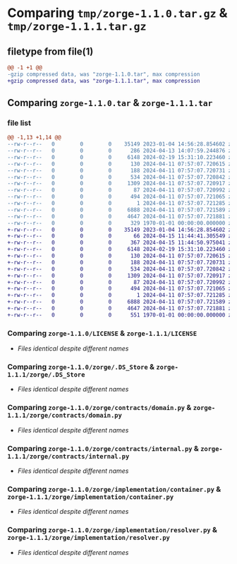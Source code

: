# Comparing `tmp/zorge-1.1.0.tar.gz` & `tmp/zorge-1.1.1.tar.gz`

## filetype from file(1)

```diff
@@ -1 +1 @@
-gzip compressed data, was "zorge-1.1.0.tar", max compression
+gzip compressed data, was "zorge-1.1.1.tar", max compression
```

## Comparing `zorge-1.1.0.tar` & `zorge-1.1.1.tar`

### file list

```diff
@@ -1,13 +1,14 @@
--rw-r--r--   0        0        0    35149 2023-01-04 14:56:28.854602 zorge-1.1.0/LICENSE
--rw-r--r--   0        0        0      286 2024-04-13 14:07:59.244876 zorge-1.1.0/pyproject.toml
--rw-r--r--   0        0        0     6148 2024-02-19 15:31:10.223460 zorge-1.1.0/zorge/.DS_Store
--rw-r--r--   0        0        0      130 2024-04-11 07:57:07.720615 zorge-1.1.0/zorge/__init__.py
--rw-r--r--   0        0        0      188 2024-04-11 07:57:07.720731 zorge-1.1.0/zorge/contracts/__init__.py
--rw-r--r--   0        0        0      534 2024-04-11 07:57:07.720842 zorge-1.1.0/zorge/contracts/domain.py
--rw-r--r--   0        0        0     1309 2024-04-11 07:57:07.720917 zorge-1.1.0/zorge/contracts/internal.py
--rw-r--r--   0        0        0       87 2024-04-11 07:57:07.720992 zorge-1.1.0/zorge/exceptions/__init__.py
--rw-r--r--   0        0        0      494 2024-04-11 07:57:07.721065 zorge-1.1.0/zorge/exceptions/di.py
--rw-r--r--   0        0        0        1 2024-04-11 07:57:07.721285 zorge-1.1.0/zorge/implementation/__init__.py
--rw-r--r--   0        0        0     6888 2024-04-11 07:57:07.721589 zorge-1.1.0/zorge/implementation/container.py
--rw-r--r--   0        0        0     4647 2024-04-11 07:57:07.721881 zorge-1.1.0/zorge/implementation/resolver.py
--rw-r--r--   0        0        0      329 1970-01-01 00:00:00.000000 zorge-1.1.0/PKG-INFO
+-rw-r--r--   0        0        0    35149 2023-01-04 14:56:28.854602 zorge-1.1.1/LICENSE
+-rw-r--r--   0        0        0       66 2024-04-15 11:44:41.305549 zorge-1.1.1/README.md
+-rw-r--r--   0        0        0      367 2024-04-15 11:44:50.975041 zorge-1.1.1/pyproject.toml
+-rw-r--r--   0        0        0     6148 2024-02-19 15:31:10.223460 zorge-1.1.1/zorge/.DS_Store
+-rw-r--r--   0        0        0      130 2024-04-11 07:57:07.720615 zorge-1.1.1/zorge/__init__.py
+-rw-r--r--   0        0        0      188 2024-04-11 07:57:07.720731 zorge-1.1.1/zorge/contracts/__init__.py
+-rw-r--r--   0        0        0      534 2024-04-11 07:57:07.720842 zorge-1.1.1/zorge/contracts/domain.py
+-rw-r--r--   0        0        0     1309 2024-04-11 07:57:07.720917 zorge-1.1.1/zorge/contracts/internal.py
+-rw-r--r--   0        0        0       87 2024-04-11 07:57:07.720992 zorge-1.1.1/zorge/exceptions/__init__.py
+-rw-r--r--   0        0        0      494 2024-04-11 07:57:07.721065 zorge-1.1.1/zorge/exceptions/di.py
+-rw-r--r--   0        0        0        1 2024-04-11 07:57:07.721285 zorge-1.1.1/zorge/implementation/__init__.py
+-rw-r--r--   0        0        0     6888 2024-04-11 07:57:07.721589 zorge-1.1.1/zorge/implementation/container.py
+-rw-r--r--   0        0        0     4647 2024-04-11 07:57:07.721881 zorge-1.1.1/zorge/implementation/resolver.py
+-rw-r--r--   0        0        0      551 1970-01-01 00:00:00.000000 zorge-1.1.1/PKG-INFO
```

### Comparing `zorge-1.1.0/LICENSE` & `zorge-1.1.1/LICENSE`

 * *Files identical despite different names*

### Comparing `zorge-1.1.0/zorge/.DS_Store` & `zorge-1.1.1/zorge/.DS_Store`

 * *Files identical despite different names*

### Comparing `zorge-1.1.0/zorge/contracts/domain.py` & `zorge-1.1.1/zorge/contracts/domain.py`

 * *Files identical despite different names*

### Comparing `zorge-1.1.0/zorge/contracts/internal.py` & `zorge-1.1.1/zorge/contracts/internal.py`

 * *Files identical despite different names*

### Comparing `zorge-1.1.0/zorge/implementation/container.py` & `zorge-1.1.1/zorge/implementation/container.py`

 * *Files identical despite different names*

### Comparing `zorge-1.1.0/zorge/implementation/resolver.py` & `zorge-1.1.1/zorge/implementation/resolver.py`

 * *Files identical despite different names*


